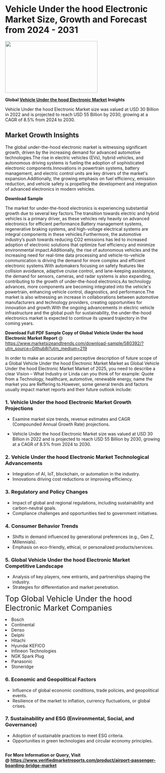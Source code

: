 <H1>Vehicle Under the hood Electronic Market Size, Growth and Forecast from 2024 - 2031</H1><img class="aligncenter size-medium wp-image-584254" src="https://thirdeyenews.in/wp-content/uploads/2024/09/Global-Market-Research-300x168.jpeg" alt="" width="300" height="168" /><p><strong>Global&nbsp;<a href="https://www.marketsizeandtrends.com/download-sample/580392/?utm_source=Github8j?utm_medium=219">Vehicle Under the hood Electronic Market</a> Insights</strong></p><p>Vehicle Under the hood Electronic Market size was valued at USD 30 Billion in 2022 and is projected to reach USD 55 Billion by 2030, growing at a CAGR of 8.5% from 2024 to 2030.</p><p><h2>Market Growth Insights</h2> <p>The global under-the-hood electronic market is witnessing significant growth, driven by the increasing demand for advanced automotive technologies.The rise in electric vehicles (EVs), hybrid vehicles, and autonomous driving systems is fueling the adoption of sophisticated electronic components.Innovations in powertrain systems, battery management, and electric control units are key drivers of the market's expansion.Additionally, the growing emphasis on fuel efficiency, emission reduction, and vehicle safety is propelling the development and integration of advanced electronics in modern vehicles.</p> <p><strong>Download Sample</strong></p> <p>The market for under-the-hood electronics is experiencing substantial growth due to several key factors.The transition towards electric and hybrid vehicles is a primary driver, as these vehicles rely heavily on advanced electronics for efficient performance.Battery management systems, regenerative braking systems, and high-voltage electrical systems are integral components in these vehicles.Furthermore, the automotive industry’s push towards reducing CO2 emissions has led to increased adoption of electronic solutions that optimize fuel efficiency and minimize environmental impact.Additionally, the rise of autonomous vehicles and the increasing need for real-time data processing and vehicle-to-vehicle communication is driving the demand for more complex and efficient electronic systems.With automakers focusing on safety features like collision avoidance, adaptive cruise control, and lane-keeping assistance, the demand for sensors, cameras, and radar systems is also expanding, contributing to the growth of under-the-hood electronics.As technology advances, more components are becoming integrated into the vehicle's powertrain, enhancing vehicle control, diagnostics, and performance.The market is also witnessing an increase in collaborations between automotive manufacturers and technology providers, creating opportunities for innovation and growth.With the ongoing advancements in electric vehicle infrastructure and the global push for sustainability, the under-the-hood electronics market is expected to continue its upward trajectory in the coming years.</p> <p><span class=""><strong>Download Full PDF Sample Copy of Global Vehicle Under the hood Electronic Market Report</strong> @ <a href="https://www.marketsizeandtrends.com/download-sample/580392/?utm_source=Github8j?utm_medium=219" target="_blank">https://www.marketsizeandtrends.com/download-sample/580392/?utm_source=Github8j?utm_medium=219</a></span></p><p>In order to make an accurate and perceptive description of future scope of a Global&nbsp;Vehicle Under the hood Electronic Market Market as Global&nbsp;Vehicle Under the hood Electronic Market Market of 2025, you need to describe a clear Vision &ndash; What Industry or Linda can you think of for example: Quote from a Technology, healthcare, automotive, renewable energy, name the market you are Reffering to.However, some general trends and factors usually impact market reports and their future outlook include:</p><h3>1.&nbsp;<strong>Vehicle Under the hood Electronic Market Growth Projections</strong></h3><ul><li>Examine market size trends, revenue estimates and CAGR (Compounded Annual Growth Rate) projections.</li><li><p>Vehicle Under the hood Electronic Market size was valued at USD 30 Billion in 2022 and is projected to reach USD 55 Billion by 2030, growing at a CAGR of 8.5% from 2024 to 2030.</p></li></ul><h3>2.&nbsp;<strong>Vehicle Under the hood Electronic Market Technological Advancements</strong></h3><ul><li>Integration of AI, IoT, blockchain, or automation in the industry.</li><li>Innovations driving cost reductions or improving efficiency.</li></ul><h3>3.&nbsp;<strong>Regulatory and Policy Changes</strong></h3><ul><li>Impact of global and regional regulations, including sustainability and carbon-neutral goals.</li><li>Compliance challenges and opportunities tied to government initiatives.</li></ul><h3>4.&nbsp;<strong>Consumer Behavior Trends</strong></h3><ul><li>Shifts in demand influenced by generational preferences (e.g., Gen Z, Millennials).</li><li>Emphasis on eco-friendly, ethical, or personalized products/services.</li></ul><h3>5.&nbsp;<strong>Global Vehicle Under the hood Electronic Market Competitive Landscape</strong></h3><ul><li>Analysis of key players, new entrants, and partnerships shaping the industry.</li><li>Strategies for differentiation and market penetration.</li></ul><p data-pm-slice="1 1 []"><span style="color: inherit; font-family: inherit; font-size: 25px;">Top Global Vehicle Under the hood Electronic Market Companies</span></p><div class="" data-test-id=""><p><li>Bosch</li><li> Continental</li><li> Denso</li><li> Delphi</li><li> Hitachi</li><li> Hyundai KEFICO</li><li> Infineon Technologies</li><li> NGK Spark Plug</li><li> Panasonic</li><li> Stoneridge</li></p></div><h3>6.&nbsp;<strong>Economic and Geopolitical Factors</strong></h3><ul><li>Influence of global economic conditions, trade policies, and geopolitical events.</li><li>Resilience of the market to inflation, currency fluctuations, or global crises.</li></ul><h3>7.&nbsp;<strong>Sustainability and ESG (Environmental, Social, and Governance)</strong></h3><ul><li>Adoption of sustainable practices to meet ESG criteria.</li><li>Opportunities in green technologies and circular economy principles.</li></ul><h2><strong style="font-size: 14px;">For More Information or Query, Visit @&nbsp;</strong><a style="background-color: #ffffff; font-size: 14px;" href="https://www.marketsizeandtrends.com/report/vehicle-under-the-hood-electronic-market/" target="_blank">https://www.verifiedmarketreports.com/product/airport-passenger-boarding-bridge-market</a></h2>